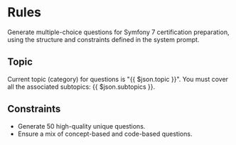 # Rules

Generate multiple-choice questions for Symfony 7 certification preparation, using the structure and constraints defined in the system prompt.

## Topic

Current topic (category) for questions is "{{ $json.topic }}".
You must cover all the associated subtopics: {{ $json.subtopics }}. 

## Constraints

- Generate 50 high-quality unique questions.
- Ensure a mix of concept-based and code-based questions.
